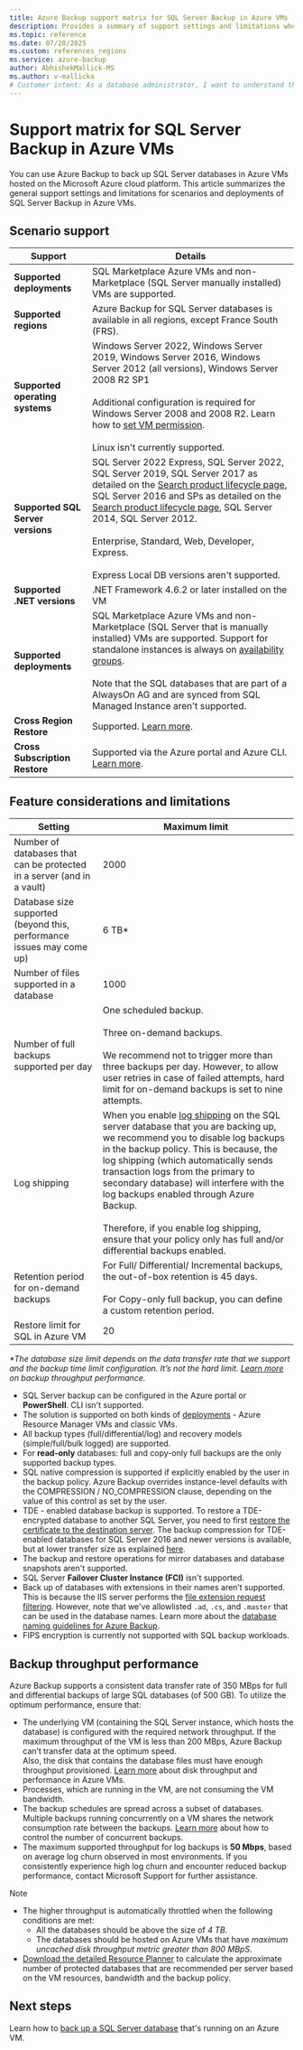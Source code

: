 ```yaml
---
title: Azure Backup support matrix for SQL Server Backup in Azure VMs 
description: Provides a summary of support settings and limitations when backing up SQL Server in Azure VMs with the Azure Backup service.
ms.topic: reference
ms.date: 07/28/2025
ms.custom: references_regions 
ms.service: azure-backup
author: AbhishekMallick-MS
ms.author: v-mallicka
# Customer intent: As a database administrator, I want to understand the support matrix for SQL Server Backup in Azure VMs so that I can ensure compliance with the system requirements and optimize my backup strategy for our SQL Server environments.
---
```


# Support matrix for SQL Server Backup in Azure VMs

You can use Azure Backup to back up SQL Server databases in Azure VMs hosted on the Microsoft Azure cloud platform. This article summarizes the general support settings and limitations for scenarios and deployments of SQL Server Backup in Azure VMs.

## Scenario support

**Support** | **Details**
--- | ---
**Supported deployments** | SQL Marketplace Azure VMs and non-Marketplace (SQL Server manually installed) VMs are supported.
**Supported regions** | Azure Backup for SQL Server databases is available in all regions, except France South (FRS).
**Supported operating systems** | Windows Server 2022, Windows Server 2019, Windows Server 2016, Windows Server 2012 (all versions), Windows Server 2008 R2 SP1 <br/><br/> Additional configuration is required for Windows Server 2008 and 2008 R2. Learn how to [set VM permission](backup-azure-sql-database.md#set-vm-permissions). <br><br> Linux isn't currently supported. 
**Supported SQL Server versions** | SQL Server 2022 Express, SQL Server 2022, SQL Server 2019, SQL Server 2017 as detailed on the [Search product lifecycle page](https://support.microsoft.com/lifecycle/search?alpha=SQL%20server%202017), SQL Server 2016 and SPs as detailed on the [Search product lifecycle page](https://support.microsoft.com/lifecycle/search?alpha=SQL%20server%202016%20service%20pack), SQL Server 2014, SQL Server 2012. <br/><br/> Enterprise, Standard, Web, Developer, Express.<br><br>Express Local DB versions aren't supported.
**Supported .NET versions** | .NET Framework 4.6.2 or later installed on the VM
**Supported deployments** | SQL Marketplace Azure VMs and non-Marketplace (SQL Server that is manually installed) VMs are supported. Support for standalone instances is always on [availability groups](backup-sql-server-on-availability-groups.md). <br><br>  Note that the SQL databases that are part of a AlwaysOn AG and are synced from SQL Managed Instance aren't supported.
**Cross Region Restore** | Supported. [Learn more](restore-sql-database-azure-vm.md#cross-region-restore).
**Cross Subscription Restore** | Supported via the Azure portal and Azure CLI. [Learn more](restore-sql-database-azure-vm.md#cross-subscription-restore).


## Feature considerations and limitations

|Setting  |Maximum limit |
|---------|---------|
|Number of databases that can be protected in a server (and in a vault)    |   2000      |
|Database size supported (beyond this, performance issues may come up)   |   6 TB*      |
|Number of files supported in a database    |   1000      |
|Number of full backups supported per day    |    One scheduled backup. <br><br> Three on-demand backups. <br><br> We recommend not to trigger more than three backups per day. However, to allow user retries in case of failed attempts, hard limit for on-demand backups is set to nine attempts. |
| Log shipping | When you enable [log shipping](/sql/database-engine/log-shipping/about-log-shipping-sql-server?view=sql-server-ver15&preserve-view=true) on the SQL server database that you are backing up, we recommend you to disable log backups in the backup policy. This is because, the log shipping (which automatically sends transaction logs from the primary to secondary database) will interfere with the log backups enabled through Azure Backup. <br><br>    Therefore, if you enable log shipping, ensure that your policy only has full and/or differential backups enabled. |
| Retention period for on-demand backups  | For Full/ Differential/ Incremental backups, the out-of-box retention is 45 days. <br><br>  For Copy-only full backup, you can define a custom retention period.  |
| Restore limit for SQL in Azure VM | 20 |

_*The database size limit depends on the data transfer rate that we support and the backup time limit configuration. It’s not the hard limit. [Learn more](#backup-throughput-performance) on backup throughput performance._

* SQL Server backup can be configured in the Azure portal or **PowerShell**. CLI isn't supported.
* The solution is supported on both kinds of [deployments](../azure-resource-manager/management/deployment-models.md) - Azure Resource Manager VMs and classic VMs.
* All backup types (full/differential/log) and recovery models (simple/full/bulk logged) are supported.
* For **read-only** databases: full and copy-only full backups are the only supported backup types.
* SQL native compression is supported if explicitly enabled by the user in the backup policy. Azure Backup overrides instance-level defaults with the COMPRESSION / NO_COMPRESSION clause, depending on the value of this control as set by the user.
* TDE - enabled database backup is supported. To restore a TDE-encrypted database to another SQL Server, you need to first [restore the certificate to the destination server](/sql/relational-databases/security/encryption/move-a-tde-protected-database-to-another-sql-server). The backup compression for TDE-enabled databases for SQL Server 2016 and newer versions is available, but at lower transfer size as explained [here](https://techcommunity.microsoft.com/t5/sql-server/backup-compression-for-tde-enabled-databases-important-fixes-in/ba-p/385593).
* The backup and restore operations for mirror databases and database snapshots aren't supported.
* SQL Server **Failover Cluster Instance (FCI)** isn't supported.
* Back up of databases with extensions in their names aren’t supported. This is because the IIS server performs the [file extension request filtering](/iis/configuration/system.webserver/security/requestfiltering/fileextensions). However, note that we've allowlisted `.ad`, `.cs`, and `.master` that can be used in the database names. Learn more about the [database naming guidelines for Azure Backup](backup-sql-server-database-azure-vms.md#database-naming-guidelines-for-azure-backup).
* FIPS encryption is currently not supported with SQL backup workloads.

## Backup throughput performance

Azure Backup supports a consistent data transfer rate of 350 MBps for full and differential backups of large SQL databases (of 500 GB). To utilize the optimum performance, ensure that:

- The underlying VM (containing the SQL Server instance, which hosts the database) is configured with the required network throughput. If the maximum throughput of the VM is less than 200 MBps, Azure Backup can’t transfer data at the optimum speed.<br>Also, the disk that contains the database files must have enough throughput provisioned. [Learn more](/azure/virtual-machines/disks-performance) about disk throughput and performance in Azure VMs. 
- Processes, which are running in the VM, are not consuming the VM bandwidth. 
- The backup schedules are spread across a subset of databases. Multiple backups running concurrently on a VM shares the network consumption rate between the backups. [Learn more](faq-backup-sql-server.yml#can-i-control-how-many-concurrent-backups-run-on-the-sql-server-) about how to control the number of concurrent backups.
- The maximum supported throughput for log backups is **50 Mbps**, based on average log churn observed in most environments. If you consistently experience high log churn and encounter reduced backup performance, contact Microsoft Support for further assistance.

>[!NOTE]
>- The higher throughput is automatically throttled when the following conditions are met:
>    - All the databases should be above the size of *4 TB*.
>    - The databases should be hosted on Azure VMs that have *maximum uncached disk throughput metric greater than 800 MBpS*.
>- [Download the detailed Resource Planner](https://download.microsoft.com/download/A/B/5/AB5D86F0-DCB7-4DC3-9872-6155C96DE500/SQL%20Server%20in%20Azure%20VM%20Backup%20Scale%20Calculator.xlsx) to calculate the approximate number of protected databases that are recommended per server based on the VM resources, bandwidth and the backup policy.

## Next steps

Learn how to [back up a SQL Server database](backup-azure-sql-database.md) that's running on an Azure VM.
